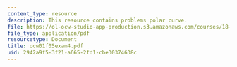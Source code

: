 ```yaml
---
content_type: resource
description: This resource contains problems polar curve.
file: https://ol-ocw-studio-app-production.s3.amazonaws.com/courses/18-01-single-variable-calculus-fall-2005/2942a9f53f21a6652fd1cbe30374638c_ocw01f05exam4.pdf
file_type: application/pdf
resourcetype: Document
title: ocw01f05exam4.pdf
uid: 2942a9f5-3f21-a665-2fd1-cbe30374638c
---
```

